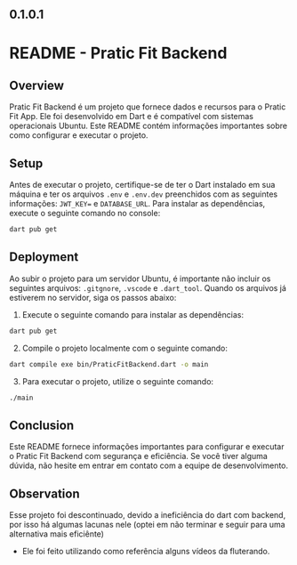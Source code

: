 ## 0.1.0.1

# README - Pratic Fit Backend

## Overview

Pratic Fit Backend é um projeto que fornece dados e recursos para o Pratic Fit App. Ele foi desenvolvido em Dart e é compatível com sistemas operacionais Ubuntu. Este README contém informações importantes sobre como configurar e executar o projeto.

## Setup

Antes de executar o projeto, certifique-se de ter o Dart instalado em sua máquina e ter os arquivos `.env` e `.env.dev` preenchidos com as seguintes informações: `JWT_KEY=` e `DATABASE_URL`. Para instalar as dependências, execute o seguinte comando no console:

```sh
dart pub get
```

## Deployment

Ao subir o projeto para um servidor Ubuntu, é importante não incluir os seguintes arquivos: `.gitgnore`, `.vscode` e `.dart_tool`. Quando os arquivos já estiverem no servidor, siga os passos abaixo:

1. Execute o seguinte comando para instalar as dependências:

```sh
dart pub get
```

2. Compile o projeto localmente com o seguinte comando:

```sh
dart compile exe bin/PraticFitBackend.dart -o main
```

3. Para executar o projeto, utilize o seguinte comando:

```sh
./main
```

## Conclusion

Este README fornece informações importantes para configurar e executar o Pratic Fit Backend com segurança e eficiência. Se você tiver alguma dúvida, não hesite em entrar em contato com a equipe de desenvolvimento.

## Observation

Esse projeto foi descontinuado, devido a ineficiência do dart com backend, por isso há algumas lacunas nele (optei em não terminar e seguir para uma alternativa mais eficiênte)

- Ele foi feito utilizando como referência alguns vídeos da fluterando.
